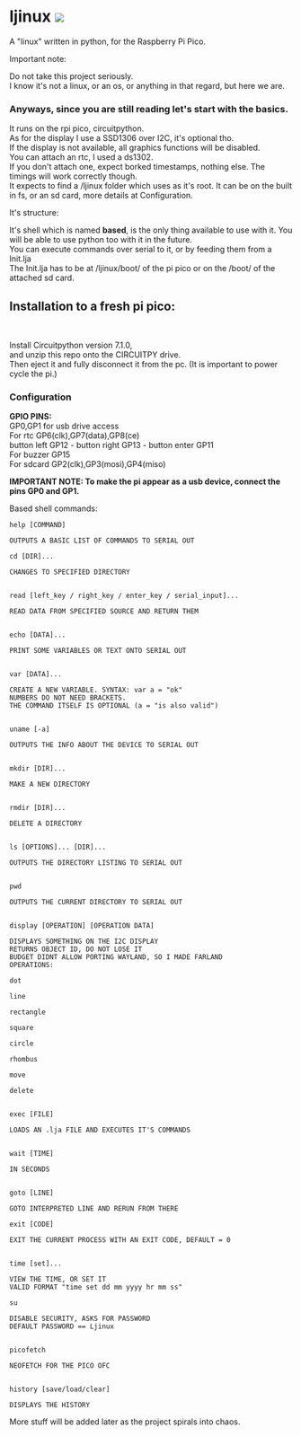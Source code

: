 # ljinux [![](https://tokei.rs/b1/github/bill88t/ljinux)](https://github.com/bill88t/ljinux)
A "linux" written in python, for the Raspberry Pi Pico.<br />

Important note:<br />

Do not take this project seriously.<br />
I know it's not a linux, or an os, or anything in that regard, but here we are.<br />

<h3>Anyways, since you are still reading let's start with the basics.</h3>
It runs on the rpi pico, circuitpython.<br />
As for the display I use a SSD1306 over I2C, it's optional tho.<br />
If the display is not available, all graphics functions will be disabled.<br />
You can attach an rtc, I used a ds1302.<br />
If you don't attach one, expect borked timestamps, nothing else.
The timings will work correctly though.<br />
It expects to find a /ljinux folder which uses as it's root. It can be on the built in fs, or an sd card, more details at Configuration.<br />

It's structure:<br />

It's shell which is named <b>based</b>, is the only thing available to use with it. You will be able to use python too with it in the future.<br />
You can execute commands over serial to it, or by feeding them from a Init.lja<br />
The Init.lja has to be at /ljinux/boot/ of the pi pico or on the /boot/ of the attached sd card.<br />

<h2>Installation to a fresh pi pico:</h2><br />

Install Circuitpython version 7.1.0,<br />
and unzip this repo onto the CIRCUITPY drive.<br />
Then eject it and fully disconnect it from the pc. (It is important to power cycle the pi.)<br />

<h3>Configuration</h3>

<b>GPIO PINS:</b><br />GP0,GP1 for usb drive access<br />For rtc GP6(clk),GP7(data),GP8(ce)<br />button left GP12 - button right GP13 - button enter GP11<br />For buzzer GP15<br />For sdcard GP2(clk),GP3(mosi),GP4(miso)<br />

<b>IMPORTANT NOTE: To make the pi appear as a usb device, connect the pins GP0 and GP1.</b><br />

Based shell commands:<br />
```
help [COMMAND]

OUTPUTS A BASIC LIST OF COMMANDS TO SERIAL OUT

cd [DIR]...

CHANGES TO SPECIFIED DIRECTORY


read [left_key / right_key / enter_key / serial_input]...

READ DATA FROM SPECIFIED SOURCE AND RETURN THEM


echo [DATA]...

PRINT SOME VARIABLES OR TEXT ONTO SERIAL OUT


var [DATA]...

CREATE A NEW VARIABLE. SYNTAX: var a = "ok"
NUMBERS DO NOT NEED BRACKETS.
THE COMMAND ITSELF IS OPTIONAL (a = "is also valid")


uname [-a]

OUTPUTS THE INFO ABOUT THE DEVICE TO SERIAL OUT


mkdir [DIR]...

MAKE A NEW DIRECTORY


rmdir [DIR]...

DELETE A DIRECTORY


ls [OPTIONS]... [DIR]...

OUTPUTS THE DIRECTORY LISTING TO SERIAL OUT


pwd

OUTPUTS THE CURRENT DIRECTORY TO SERIAL OUT


display [OPERATION] [OPERATION DATA]

DISPLAYS SOMETHING ON THE I2C DISPLAY
RETURNS OBJECT ID, DO NOT LOSE IT
BUDGET DIDNT ALLOW PORTING WAYLAND, SO I MADE FARLAND
OPERATIONS:

dot

line

rectangle

square

circle

rhombus

move

delete


exec [FILE]

LOADS AN .lja FILE AND EXECUTES IT'S COMMANDS


wait [TIME]

IN SECONDS


goto [LINE]

GOTO INTERPRETED LINE AND RERUN FROM THERE

exit [CODE]

EXIT THE CURRENT PROCESS WITH AN EXIT CODE, DEFAULT = 0


time [set]...

VIEW THE TIME, OR SET IT
VALID FORMAT "time set dd mm yyyy hr mm ss"

su

DISABLE SECURITY, ASKS FOR PASSWORD
DEFAULT PASSWORD == Ljinux


picofetch

NEOFETCH FOR THE PICO OFC


history [save/load/clear]

DISPLAYS THE HISTORY
```

More stuff will be added later as the project spirals into chaos.
